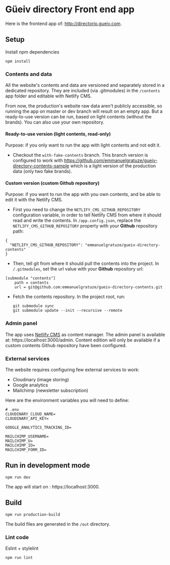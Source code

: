 # Güeiv directory Front end app
Here is the frontend app of: http://directorio.gueiv.com.

## Setup
Install npm dependencies
```
npm install
```

### Contents and data
All the website's contents and data are versioned and separately stored in a dedicated repository. They are included (via .gitmodules) in the `/contents` app folder and editable with Netlify CMS.

From now, the production's website raw data aren't publicly accessible, so running the app on master or dev branch will result on an empty app. But a ready-to-use version can be run, based on light contents (without the brands). You can also use your own repository.

#### Ready-to-use version (light contents, read-only)
Purpose: if you only want to run the app with light contents and not edit it.

- Checkout the `with-fake-contents` branch. This branch version is configured to work with https://github.com/emmanuelgratuze/gueiv-directory-contents-sample which is a light version of the production data (only two fake brands).

#### Custom version (custom Github repository)
Purpose: if you want to run the app with you own contents, and be able to edit it with the Netlify CMS.

- First you need to change the `NETLIFY_CMS_GITHUB_REPOSITORY` configuration variable, in order to tell Netlify CMS from where it should read and write the contents.
In `/app.config.json`, replace the `NETLIFY_CMS_GITHUB_REPOSITORY` property with your **Github** repository path:
```
{
  "NETLIFY_CMS_GITHUB_REPOSITORY": "emmanuelgratuze/gueiv-directory-contents"
}
```

- Then, tell git from where it should pull the contents into the project.
In `/.gitmodules`, set the url value with your **Github** repository url:
```
[submodule "contents"]
	path = contents
	url = git@github.com:emmanuelgratuze/gueiv-directory-contents.git
```

- Fetch the contents repository. In the project root, run:
  ```
  git submodule sync
  git submodule update --init --recursive --remote
  ```

### Admin panel
The app uses [Netlify CMS](https://www.netlifycms.org/) as content manager. The admin panel is available at: https://localhost:3000/admin. Content edition will only be available if a custom contents Github repository have been configured.

### External services

The website requires configuring few external services to work:
- Cloudinary (image storing)
- Google analytics
- Mailchimp (newsletter subscription)

Here are the environment variables you will need to define:
```
# .env
CLOUDINARY_CLOUD_NAME=
CLOUDINARY_API_KEY=

GOOGLE_ANALYTICS_TRACKING_ID=

MAILCHIMP_USERNAME=
MAILCHIMP_U=
MAILCHIMP_ID=
MAILCHIMP_FORM_ID=
```

## Run in development mode
```
npm run dev
```

The app will start on : https://localhost:3000.

## Build
```
npm run production-build
```

The build files are generated in the `/out` directory.

### Lint code
Eslint + stylelint

```
npm run lint
```